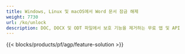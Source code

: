 ```yaml
---
title: Windows, Linux 및 macOS에서 Word 문서 잠금 해제 
weight: 7730
url: /ko/unlock
description: DOC, DOCX 및 ODT 파일에서 보호 기능을 제거하는 무료 앱 및 API
---
```


{{< blocks/products/pf/agp/feature-solution >}} 

